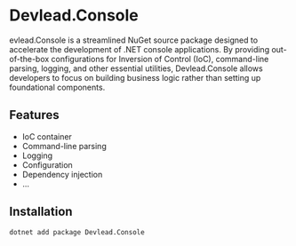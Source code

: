 # Devlead.Console

evlead.Console is a streamlined NuGet source package designed to accelerate the development of .NET console applications. By providing out-of-the-box configurations for Inversion of Control (IoC), command-line parsing, logging, and other essential utilities, Devlead.Console allows developers to focus on building business logic rather than setting up foundational components.

## Features

- IoC container
- Command-line parsing
- Logging
- Configuration
- Dependency injection
- ...

## Installation

```
dotnet add package Devlead.Console
```

